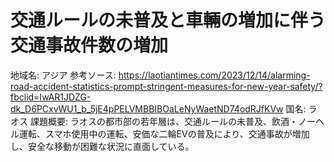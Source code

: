 # 交通ルールの未普及と車輛の増加に伴う交通事故件数の増加

地域名: アジア
参考ソース: https://laotiantimes.com/2023/12/14/alarming-road-accident-statistics-prompt-stringent-measures-for-new-year-safety/?fbclid=IwAR1JDZG-dk_D6PCxvWU1_b_5jE4pPELVMBBIBOaLeNyWaetND74odRJfKVw
国名: ラオス
課題概要: ラオスの都市部の若年層は、交通ルールの未普及、飲酒・ノーヘル運転、スマホ使用中の運転、安価な二輪EVの普及により、交通事故が増加し、安全な移動が困難な状況に直面している。